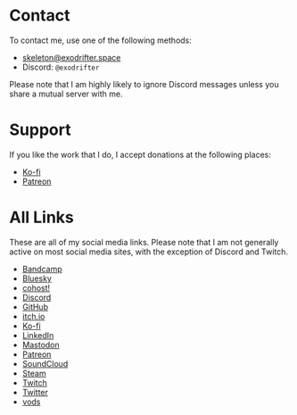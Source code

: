 # Contact

To contact me, use one of the following methods:
- [skeleton@exodrifter.space](mailto:skeleton@exodrifter.space)
- Discord: `@exodrifter`

Please note that I am highly likely to ignore Discord messages unless you share a mutual server with me.

# Support

If you like the work that I do, I accept donations at the following places:
- [Ko-fi](https://ko-fi.com/exodrifter)
- [Patreon](https://patreon.com/exodrifter)

# All Links

These are all of my social media links. Please note that I am not generally active on most social media sites, with the exception of Discord and Twitch.

- [Bandcamp](https://music.exodrifter.space)
- [Bluesky](https://bsky.app/profile/exodrifter.bsky.social)
- [cohost!](https://cohost.org/exodrifter)
- [Discord](https://discord.gg/arqFQVt)
- [GitHub](https://github.com/exodrifter)
- [itch.io](https://exodrifter.itch.io)
- [Ko-fi](https://ko-fi.com/exodrifter)
- [LinkedIn](https://www.linkedin.com/in/exodrifter/)
- [Mastodon](https://vt.social/@exodrifter)
- [Patreon](https://patreon.com/exodrifter)
- [SoundCloud](https://soundcloud.com/exodrifter)
- [Steam](https://store.steampowered.com/developer/exodrifter)
- [Twitch](https://www.twitch.tv/exodrifter_)
- [Twitter](https://twitter.com/exodrifter)
- [vods](https://vods.exodrifter.space)
